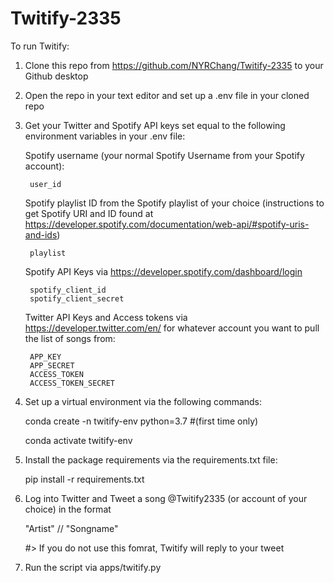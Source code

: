 # Twitify-2335

To run Twitify:

1. Clone this repo from https://github.com/NYRChang/Twitify-2335 to your Github desktop

2. Open the repo in your text editor and set up a .env file in your cloned repo 

3. Get your Twitter and Spotify API keys set equal to the following environment variables in your .env file: 

    Spotify username (your normal Spotify Username from your Spotify account):

        user_id

    Spotify playlist ID from the Spotify playlist of your choice (instructions to get Spotify URI and ID found at https://developer.spotify.com/documentation/web-api/#spotify-uris-and-ids)

        playlist
    
    Spotify API Keys via https://developer.spotify.com/dashboard/login

        spotify_client_id
        spotify_client_secret

    Twitter API Keys and Access tokens via https://developer.twitter.com/en/ for  whatever account you want to pull the list of songs from:

        APP_KEY
        APP_SECRET
        ACCESS_TOKEN
        ACCESS_TOKEN_SECRET

4. Set up a virtual environment via the following commands:

    conda create -n twitify-env python=3.7 #(first time only)

    conda activate twitify-env

5. Install the package requirements via the requirements.txt file:

    pip install -r requirements.txt

6. Log into Twitter and Tweet a song @Twitify2335 (or account of your choice) in the format

    "Artist" // "Songname"

    #> If you do not use this fomrat, Twitify will reply to your tweet

7. Run the script via apps/twitify.py